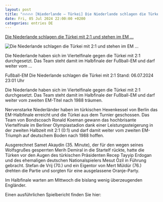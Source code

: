 ```yaml
---
layout: post
title: "🔥🔥🔥🔥 [Niederlande – Türkei] Die Niederlande schlagen die Türkei mit 2:1 und stehen im EM ..."
date: Fri, 05 Jul 2024 22:00:00 +0200
categories: entries DE
---
```

[Die Niederlande schlagen die Türkei mit 2:1 und stehen im EM ...](https://www.tagesschau.de/sport/niederlande-tuerkei-em-fussball-100.html)

![Die Niederlande schlagen die Türkei mit 2:1 und stehen im EM ...](https://images.tagesschau.de/image/4eab4f05-892a-4505-b452-f2490e419dd3/AAABkInJYgc/AAABjwnlFvA/16x9-1280/niederlande-em-102.jpg)

Die Niederlande haben sich im Viertelfinale gegen die Türkei mit 2:1 durchgesetzt. Das Team steht damit im Halbfinale der Fußball-EM und darf weiter vom ...

Fußball-EM Die Niederlande schlagen die Türkei mit 2:1 Stand: 06.07.2024 23:01 Uhr

Die Niederlande haben sich im Viertelfinale gegen die Türkei mit 2:1 durchgesetzt. Das Team steht damit im Halbfinale der Fußball-EM und darf weiter vom zweiten EM-Titel nach 1988 träumen.

Nervenstarke Niederländer haben im türkischen Hexenkessel von Berlin das EM-Halbfinale erreicht und die Türkei aus dem Turnier geschossen. Das Team von Bondscoach Ronald Koeman gewann das hochbrisante Viertelfinale im Berliner Olympiastadion dank einer Leistungssteigerung in der zweiten Halbzeit mit 2:1 (0:1) und darf damit weiter vom zweiten EM-Triumph auf deutschem Boden nach 1988 hoffen.

Ausgerechnet Samet Akaydin (35. Minute), der für den wegen seines Wolfsgrußes gesperrten Merih Demiral in die Startelf rückte, hatte die Türken vor den Augen des türkischen Präsidenten Recep Tayyip Erdogan und des ehemaligen deutschen Nationalspielers Mesut Özil in Führung gebracht. Stefan de Vrij (70.) und ein Eigentor von Mert Müldür (76.) drehten die Partie und sorgten für eine ausgelassene Oranje-Party.

Im Halbfinale warten am Mittwoch die bislang wenig überzeugenden Engländer.

Einen ausführlichen Spielbericht finden Sie hier:

